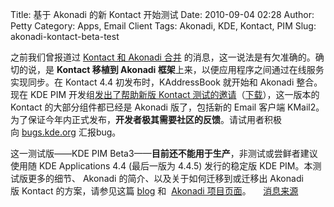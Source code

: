 Title: 基于 Akonadi 的新 Kontact 开始测试
Date: 2010-09-04 02:28
Author: Petty
Category: Apps, Email Client
Tags: Akonadi, KDE, Kontact, PIM
Slug: akonadi-kontact-beta-test

之前我们曾报道过 [Kontact 和 Akonadi
合并](http://linuxtoy.org/archives/briefing-kernel-base-distro.html)
的消息，这一说法是有欠准确的。确切的说，是 **Kontact 移植到 Akonadi
框架**上来，以便应用程序之间通过在线服务实现同步。在 Kontact 4.4
初发布时，KAddressBook 就开始和 Akonadi 整合。现在 KDE
PIM 开发组[发出了帮助新版 Kontact
测试的邀请](http://dot.kde.org/2010/09/03/help-test-next-generation-kdes-kontact)（[下载](ftp://ftp.kde.org/pub/kde/unstable/kdepim/4.4.93)），这一版本的
Kontact 的大部分组件都已经是 Akonadi 版了，包括新的 Email
客户端 KMail2。为了保证今年内正式发布，**开发者极其需要社区的反馈**。请试用者积极向 [bugs.kde.org](http://bugs.kde.org/)
汇报bug。

这一测试版——KDE PIM
Beta3——**目前还不能用于生产**，非测试或尝鲜者建议使用随 KDE Applications
4.4 (最后一版为 4.4.5) 发行的稳定版 KDE PIM。本测试版更多的细节、
Akonadi 的简介、以及关于如何迁移到或迁移出 Akonadi 版 Kontact
的方案，请参见这篇 [blog](http://vizzzion.org/blog/2010/08/demystifying-akonadi/)
和  [Akonadi 项目页面](http://www.akonadi-project.org/)。    
[消息来源](http://dot.kde.org/2010/09/03/help-test-next-generation-kdes-kontact)
